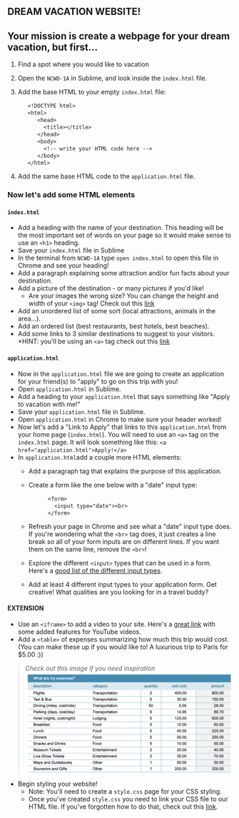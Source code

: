 ## DREAM VACATION WEBSITE!

## Your mission is create a webpage for your dream vacation, but first...
1. Find a spot where you would like to vacation 
1. Open the `NCWD-1A` in Sublime, and look inside the `index.html` file.
1. Add the base HTML to your empty `index.html` file:
        
          <!DOCTYPE html>     
          <html>
             <head>
               <title></title>
             </head>
             <body>
               <!-- write your HTML code here -->
             </body>
          </html>
        
1. Add the same base HTML code to the `application.html` file.

### Now let's add some HTML elements

#### `index.html`
* Add a heading with the name of your destination. This heading will be the most important set of words on your page so it would make sense to use an `<h1>` heading.
* Save your `index.html` file in Sublime
* In the terminal from `NCWD-1A` type `open index.html` to open this file in Chrome and see your heading!
* Add a paragraph explaining some attraction and/or fun facts about your destination. 
* Add a picture of the destination - or many pictures if you'd like! 
    * Are your images the wrong size? You can change the height and width of your `<img>` tag! Check out this [link](https://www.w3schools.com/tags/att_img_width.asp)
* Add an unordered list of some sort (local attractions, animals in the area...).
* Add an ordered list (best restaurants, best hotels, best beaches).
* Add some links to 3 similar destinations to suggest to your visitors. *HINT: you'll be using an `<a>` tag check out this [link](https://www.w3schools.com/html/html_links.asp)

#### `application.html`
* Now in the `application.html` file we are going to create an application for your friend(s) to "apply" to go on this trip with you!
* Open `application.html` in Sublime.
* Add a heading to your `application.html` that says something like "Apply to vacation with me!"
* Save your `application.html` file in Sublime.
* Open `application.html` in Chrome to make sure your header worked!
* Now let's add a "Link to Apply" that links to this `application.html` from your home page (`index.html`). You will need to use an `<a>` tag on the `index.html` page. It will look something like this: 
                `<a href="application.html">Apply!</a>`
* In `application.html`add a couple more HTML elements:
    * Add a paragraph tag that explains the purpose of this application.
    * Create a form like the one below with a "date" input type: 

                <form>
                  <input type="date"><br>
                </form>
                
    * Refresh your page in Chrome and see what a "date" input type does. If you're wondering what the `<br>` tag does, it just creates a line break so all of your form inputs are on different lines. If you want them on the same line, remove the `<br>`!
    * Explore the different `<input>` types that can be used in a form. Here's a [good list of the different input types](https://www.w3schools.com/html/html_form_input_types.asp).
    * Add at least 4 different input types to your application form. Get creative! What qualities are you looking for in a travel buddy?

 
#### EXTENSION

* Use an `<iframe>` to add a video to your site. Here's a [great link](https://www.w3schools.com/html/html_youtube.asp) with some added features for YouTube videos.
* Add a `<table>` of expenses summarizing how much this trip would cost. (You can make these up if you would like to! A luxurious trip to Paris for $5.00 :)) 
> *Check out this image if you need inspiration* ![table](/table-image.png) 
* Begin styling your website!
    * Note: You'll need to create a `style.css` page for your CSS styling.
    * Once you've created `style.css` you need to link your CSS file to our HTML file. If you've forgotten how to do that, check out this [link](https://teamtreehouse.com/community/htmlcss-linking).



